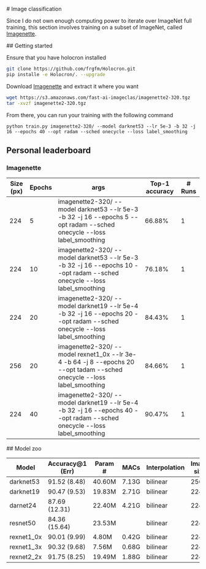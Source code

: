 # Image classification

Since I do not own enough computing power to iterate over ImageNet full training, this section involves training on a subset of ImageNet, called [Imagenette](https://github.com/fastai/imagenette).

## Getting started

Ensure that you have holocron installed

```bash
git clone https://github.com/frgfm/Holocron.git
pip installe -e Holocron/. --upgrade
```

Download [Imagenette](https://s3.amazonaws.com/fast-ai-imageclas/imagenette2-320.tgz) and extract it where you want

```bash
wget https://s3.amazonaws.com/fast-ai-imageclas/imagenette2-320.tgz
tar -xvzf imagenette2-320.tgz
```

From there, you can run your training with the following command

```
python train.py imagenette2-320/ --model darknet53 --lr 5e-3 -b 32 -j 16 --epochs 40 --opt radam --sched onecycle --loss label_smoothing
```



## Personal leaderboard

### Imagenette

| Size (px) | Epochs | args                                                         | Top-1 accuracy | # Runs |
| --------- | ------ | ------------------------------------------------------------ | -------------- | ------ |
| 224       | 5      | imagenette2-320/ --model darknet53 --lr 5e-3 -b 32 -j 16 --epochs 5 --opt radam --sched onecycle --loss label_smoothing | 66.88%         | 1      |
| 224       | 10     | imagenette2-320/ --model darknet53 --lr 5e-3 -b 32 -j 16 --epochs 10 --opt radam --sched onecycle --loss label_smoothing | 76.18%         | 1      |
| 224       | 20     | imagenette2-320/ --model darknet19 --lr 5e-4 -b 32 -j 16 --epochs 20 --opt radam --sched onecycle --loss label_smoothing | 84.43%         | 1      |
| 256       | 20     | imagenette2-320/ --model rexnet1_0x --lr 3e-4 -b 64 -j 8 --epochs 20 --opt tadam --sched onecycle --loss label_smoothing | 84.66%         | 1      |
| 224       | 40     | imagenette2-320/ --model darknet19 --lr 5e-4 -b 32 -j 16 --epochs 40 --opt radam --sched onecycle --loss label_smoothing | 90.47%         | 1      |



## Model zoo

| Model      | Accuracy@1 (Err) | Param # | MACs  | Interpolation | Image size |
| ---------- | ---------------- | ------- | ----- | ------------- | ---------- |
| darknet53  | 91.52 (8.48)     | 40.60M  | 7.13G | bilinear      | 256        |
| darknet19  | 90.47 (9.53)     | 19.83M  | 2.71G | bilinear      | 224        |
| darnet24   | 87.69 (12.31)    | 22.40M  | 4.21G | bilinear      | 224        |
| resnet50   | 84.36 (15.64)    | 23.53M  |       | bilinear      | 224        |
| rexnet1_0x | 90.01 (9.99)     | 4.80M   | 0.42G | bilinear      | 224        |
| rexnet1_3x | 90.32 (9.68)     | 7.56M   | 0.68G | bilinear      | 224        |
| rexnet2_2x | 91.75 (8.25)     | 19.49M  | 1.88G | bilinear      | 224        |

